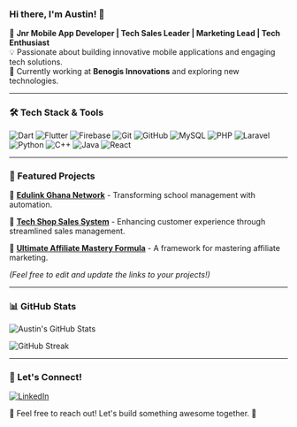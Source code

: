 ### Hi there, I'm Austin! 👋

🚀 **Jnr Mobile App Developer | Tech Sales Leader | Marketing Lead | Tech Enthusiast**  
💡 Passionate about building innovative mobile applications and engaging tech solutions.  
🎯 Currently working at **Benogis Innovations** and exploring new technologies.

---

### 🛠️ Tech Stack & Tools

![Dart](https://img.shields.io/badge/Dart-0175C2?style=for-the-badge&logo=dart&logoColor=white)
![Flutter](https://img.shields.io/badge/Flutter-02569B?style=for-the-badge&logo=flutter&logoColor=white)
![Firebase](https://img.shields.io/badge/Firebase-FFCA28?style=for-the-badge&logo=firebase&logoColor=black)
![Git](https://img.shields.io/badge/Git-F05032?style=for-the-badge&logo=git&logoColor=white)
![GitHub](https://img.shields.io/badge/GitHub-181717?style=for-the-badge&logo=github&logoColor=white)
![MySQL](https://img.shields.io/badge/MySQL-4479A1?style=for-the-badge&logo=mysql&logoColor=white)
![PHP](https://img.shields.io/badge/PHP-777BB4?style=for-the-badge&logo=php&logoColor=white)
![Laravel](https://img.shields.io/badge/Laravel-FF2D20?style=for-the-badge&logo=laravel&logoColor=white)
![Python](https://img.shields.io/badge/Python-3776AB?style=for-the-badge&logo=python&logoColor=white)
![C++](https://img.shields.io/badge/C%2B%2B-00599C?style=for-the-badge&logo=c%2B%2B&logoColor=white)
![Java](https://img.shields.io/badge/Java-007396?style=for-the-badge&logo=java&logoColor=white)
![React](https://img.shields.io/badge/React-61DAFB?style=for-the-badge&logo=react&logoColor=white)

---

### 📌 Featured Projects

🔹 [**Edulink Ghana Network**](https://system.edulinkghana.net/) - Transforming school management with automation.

🔹 [**Tech Shop Sales System**](https://github.com/your-repo) - Enhancing customer experience through streamlined sales management.

🔹 [**Ultimate Affiliate Mastery Formula**](https://github.com/your-repo) - A framework for mastering affiliate marketing.

*(Feel free to edit and update the links to your projects!)*

---

### 📊 GitHub Stats

![Austin's GitHub Stats](https://github-readme-stats.vercel.app/api?username=NanaYawAustin&show_icons=true&theme=radical)

![GitHub Streak](https://streak-stats.demolab.com/?user=NanaYawAustin&theme=radical)

---

### 🔗 Let's Connect!

[![LinkedIn](https://img.shields.io/badge/LinkedIn-0A66C2?style=for-the-badge&logo=linkedin&logoColor=white)](https://www.linkedin.com/in/your-profile)

💬 Feel free to reach out! Let's build something awesome together. 🚀
